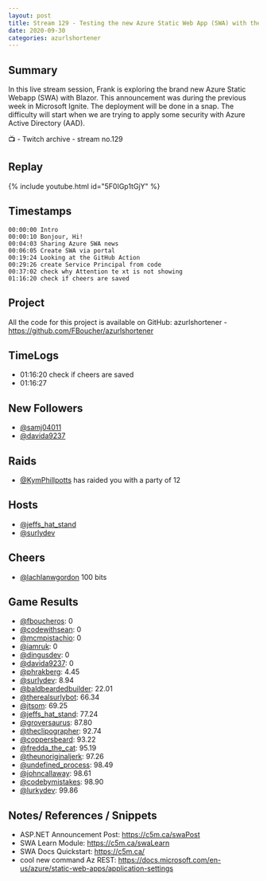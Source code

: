 ```yaml
---
layout: post
title: Stream 129 - Testing the new Azure Static Web App (SWA) with the AzUrlShortener
date: 2020-09-30
categories: azurlshortener
---
```


## Summary

In this live stream session, Frank is exploring the brand new Azure Static Webapp (SWA) with Blazor. This announcement was  during the previous week in Microsoft Ignite. The deployment will be done in a snap. The difficulty will start when we are trying to apply some security with Azure Active Directory (AAD).

📺 - Twitch archive - stream no.129

## Replay

{% include youtube.html id="5F0IGp1tGjY" %}
<br/><!--more-->


## Timestamps

    00:00:00 Intro
    00:00:10 Bonjour, Hi!
    00:04:03 Sharing Azure SWA news
    00:06:05 Create SWA via portal
    00:19:24 Looking at the GitHub Action
    00:29:26 create Service Principal from code
    00:37:02 check why Attention te xt is not showing
    01:16:20 check if cheers are saved


## Project

All the code for this project is available on GitHub: azurlshortener - https://github.com/FBoucher/azurlshortener

## TimeLogs

- 01:16:20 check if cheers are saved
- 01:16:27 

## New Followers

- [@samj04011](https://www.twitch.tv/samj04011)
- [@davida9237](https://www.twitch.tv/davida9237)

## Raids

- [@KymPhillpotts](https://www.twitch.tv/KymPhillpotts) has raided you with a party of 12

## Hosts

- [@jeffs_hat_stand](https://www.twitch.tv/jeffs_hat_stand)
- [@surlydev](https://www.twitch.tv/surlydev)

## Cheers

- [@lachlanwgordon](https://www.twitch.tv/lachlanwgordon)  100 bits

## Game Results

- [@fboucheros](https://www.twitch.tv/fboucheros): 0
- [@codewithsean](https://www.twitch.tv/codewithsean): 0
- [@mcmpistachio](https://www.twitch.tv/mcmpistachio): 0
- [@iamruk](https://www.twitch.tv/iamruk): 0
- [@dingusdev](https://www.twitch.tv/dingusdev): 0
- [@davida9237](https://www.twitch.tv/davida9237): 0
- [@phrakberg](https://www.twitch.tv/phrakberg): 4.45
- [@surlydev](https://www.twitch.tv/surlydev): 8.94
- [@baldbeardedbuilder](https://www.twitch.tv/baldbeardedbuilder): 22.01
- [@therealsurlybot](https://www.twitch.tv/therealsurlybot): 66.34
- [@jtsom](https://www.twitch.tv/jtsom): 69.25
- [@jeffs_hat_stand](https://www.twitch.tv/jeffs_hat_stand): 77.24
- [@groversaurus](https://www.twitch.tv/groversaurus): 87.80
- [@theclipographer](https://www.twitch.tv/theclipographer): 92.74
- [@coppersbeard](https://www.twitch.tv/coppersbeard): 93.22
- [@fredda_the_cat](https://www.twitch.tv/fredda_the_cat): 95.19
- [@theunoriginaljerk](https://www.twitch.tv/theunoriginaljerk): 97.26
- [@undefined_process](https://www.twitch.tv/undefined_process): 98.49
- [@johncallaway](https://www.twitch.tv/johncallaway): 98.61
- [@codebymistakes](https://www.twitch.tv/codebymistakes): 98.90
- [@lurkydev](https://www.twitch.tv/lurkydev): 99.86

## Notes/ References / Snippets

- ASP.NET Announcement Post: https://c5m.ca/swaPost
- SWA Learn Module: https://c5m.ca/swaLearn
- SWA Docs Quickstart: https://c5m.ca/ 
- cool new command Az REST: https://docs.microsoft.com/en-us/azure/static-web-apps/application-settings
